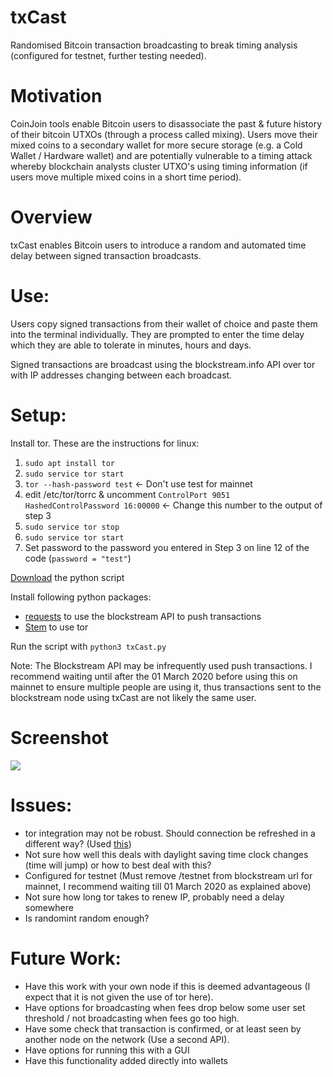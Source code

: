 # txCast
Randomised Bitcoin transaction broadcasting to break timing analysis (configured for testnet, further testing needed). 

# Motivation

CoinJoin tools enable Bitcoin users to disassociate the past & future history of their bitcoin UTXOs (through a process called mixing). Users move their mixed coins to a secondary wallet for more secure storage (e.g. a Cold Wallet / Hardware wallet) and are potentially vulnerable to a timing attack whereby blockchain analysts cluster UTXO's using timing information (if users move multiple mixed coins in a short time period). 

# Overview

txCast enables Bitcoin users to introduce a random and automated time delay between signed transaction broadcasts.

# Use:
Users copy signed transactions from their wallet of choice and paste them into the terminal individually. They are prompted to enter the time delay which they are able to tolerate in minutes, hours and days. 

Signed transactions are broadcast using the blockstream.info API over tor with IP addresses changing between each broadcast.

# Setup:

Install tor. These are the instructions for linux:
1. `sudo apt install tor`
2. `sudo service tor start`
3. `tor --hash-password test` <- Don't use test for mainnet
4. edit /etc/tor/torrc & uncomment
       `ControlPort 9051`
       `HashedControlPassword 16:00000` <- Change this number to the output of step 3
5. `sudo service tor stop`
6. `sudo service tor start`
7. Set password to the password you entered in Step 3 on line 12 of the code (`password = "test"`)

[Download](https://github.com/6102bitcoin/txCast/blob/master/txCast.py) the python script

Install following python packages:
- [requests](https://2.python-requests.org/en/master/) to use the blockstream API to push transactions
- [Stem](https://stem.torproject.org/) to use tor

Run the script with `python3 txCast.py`

Note: The Blockstream API may be infrequently used push transactions. I recommend waiting until after the 01 March 2020 before using this on mainnet to ensure multiple people are using it, thus transactions sent to the blockstream node using txCast are not likely the same user.

# Screenshot
![](/txCast.png)

# Issues:
- tor integration may not be robust. Should connection be refreshed in a different way? (Used [this](https://techmonger.github.io/68/tor-new-ip-python/))
- Not sure how well this deals with daylight saving time clock changes (time will jump) or how to best deal with this?
- Configured for testnet (Must remove /testnet from blockstream url for mainnet, I recommend waiting till 01 March 2020 as explained above)
- Not sure how long tor takes to renew IP, probably need a delay somewhere
- Is randomint random enough?


# Future Work:
- Have this work with your own node if this is deemed advantageous (I expect that it is not given the use of tor here).
- Have options for broadcasting when fees drop below some user set threshold / not broadcasting when fees go too high.
- Have some check that transaction is confirmed, or at least seen by another node on the network (Use a second API).
- Have options for running this with a GUI
- Have this functionality added directly into wallets
